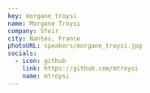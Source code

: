 ```yaml
---
key: morgane_troysi
name: Morgane Troysi
company: Sfeir
city: Nantes, France
photoURL: speakers/morgane_troysi.jpg
socials:
  - icon: github
    link: https://github.com/mtroysi
    name: mtroysi
---
```

